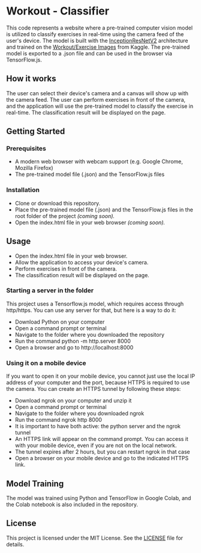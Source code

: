 # Workout - Classifier

This code represents a website where a pre-trained computer vision model is utilized to classify exercises in real-time using the camera feed of the user's device. The model is built with the [InceptionResNetV2](https://keras.io/api/applications/inceptionresnetv2/) architecture and trained on the [Workout/Exercise Images](https://www.kaggle.com/datasets/hasyimabdillah/workoutexercises-images) from Kaggle. The pre-trained model is exported to a .json file and can be used in the browser via TensorFlow.js.

## How it works

The user can select their device's camera and a canvas will show up with the camera feed. The user can perform exercises in front of the camera, and the application will use the pre-trained model to classify the exercise in real-time. The classification result will be displayed on the page.

## Getting Started

### Prerequisites

* A modern web browser with webcam support (e.g. Google Chrome, Mozilla Firefox)
* The pre-trained model file (.json) and the TensorFlow.js files

### Installation

* Clone or download this repository.
* Place the pre-trained model file (.json) and the TensorFlow.js files in the root folder of the project *(coming soon).*
* Open the index.html file in your web browser *(coming soon).*

## Usage

* Open the index.html file in your web browser.
* Allow the application to access your device's camera.
* Perform exercises in front of the camera.
* The classification result will be displayed on the page.

### Starting a server in the folder

This project uses a Tensorflow.js model, which requires access through http/https. You can use any server for that, but here is a way to do it:

* Download Python on your computer
* Open a command prompt or terminal
* Navigate to the folder where you downloaded the repository
* Run the command python -m http.server 8000
* Open a browser and go to http://localhost:8000

### Using it on a mobile device

If you want to open it on your mobile device, you cannot just use the local IP address of your computer and the port, because HTTPS is required to use the camera. You can create an HTTPS tunnel by following these steps:

* Download ngrok on your computer and unzip it
* Open a command prompt or terminal
* Navigate to the folder where you downloaded ngrok
* Run the command ngrok http 8000
* It is important to have both active: the python server and the ngrok tunnel
* An HTTPS link will appear on the command prompt. You can access it with your mobile device, even if you are not on the local network.
* The tunnel expires after 2 hours, but you can restart ngrok in that case
* Open a browser on your mobile device and go to the indicated HTTPS link.

## Model Training

The model was trained using Python and TensorFlow in Google Colab, and the Colab notebook is also included in the repository.

## License

This project is licensed under the MIT License. See the [LICENSE](https://github.com/sonosergi/Workout-Classifier/blob/main/LICENSE) file for details. 
